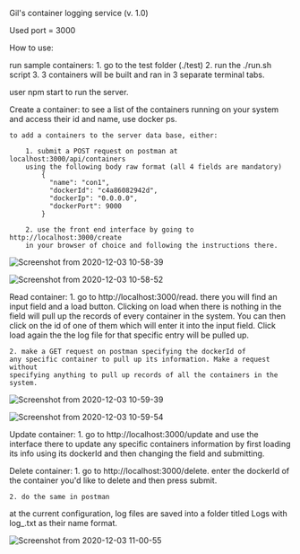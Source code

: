 Gil's container logging service (v. 1.0)

Used port = 3000

How to use:

run sample containers:
	1. go to the test folder (./test)
	2. run the ./run.sh script
	3. 3 containers will be built and ran in 3 separate terminal tabs. 

user npm start to run the server.


Create a container:
	to see a list of the containers running on your system and access their 
	id and name, use docker ps. 

	to add a containers to the server data base, either:
		
		1. submit a POST request on postman at localhost:3000/api/containers 
		using the following body raw format (all 4 fields are mandatory)
			{
   			  "name": "con1",
    		  "dockerId": "c4a86082942d",
    		  "dockerIp": "0.0.0.0",
    		  "dockerPort": 9000
			}

		2. use the front end interface by going to http://localhost:3000/create 
		in your browser of choice and following the instructions there.

![Screenshot from 2020-12-03 10-58-39](https://user-images.githubusercontent.com/61935926/100988933-f47a9300-3558-11eb-840d-ddeb7d991d5e.jpg)

![Screenshot from 2020-12-03 10-58-52](https://user-images.githubusercontent.com/61935926/100988943-f6dced00-3558-11eb-9647-c94de7a02aee.jpg)

Read container:
	1. go to http://localhost:3000/read. there you will find an input field and 
	a load button. Clicking on load when there is nothing in the field will pull
	up the records of every container in the system. You can then click on the 
	id of one of them which will enter it into the input field. Click load
	again the the log file for that specific entry will be pulled up.

	2. make a GET request on postman specifying the dockerId of
	any specific container to pull up its information. Make a request without
	specifying anything to pull up records of all the containers in the system.

![Screenshot from 2020-12-03 10-59-39](https://user-images.githubusercontent.com/61935926/100988962-f9d7dd80-3558-11eb-86b3-2922cd282a6f.jpg)

![Screenshot from 2020-12-03 10-59-54](https://user-images.githubusercontent.com/61935926/100988974-fc3a3780-3558-11eb-8ca7-934e1ee48ac4.jpg)

Update container:
	1. go to http://localhost:3000/update and use the interface there to update
	any specific containers information by first loading its info using its 
	dockerId and then changing the field and submitting. 


Delete container:
	1. go to http://localhost:3000/delete. enter the dockerId of the container
	you'd like to delete and then press submit.

	2. do the same in postman

at the current configuration, log files are saved into a folder titled Logs with
log_<dockerId>.txt as their name format.

![Screenshot from 2020-12-03 11-00-55](https://user-images.githubusercontent.com/61935926/100988985-fe9c9180-3558-11eb-864b-1cecbc8dee88.jpg)





